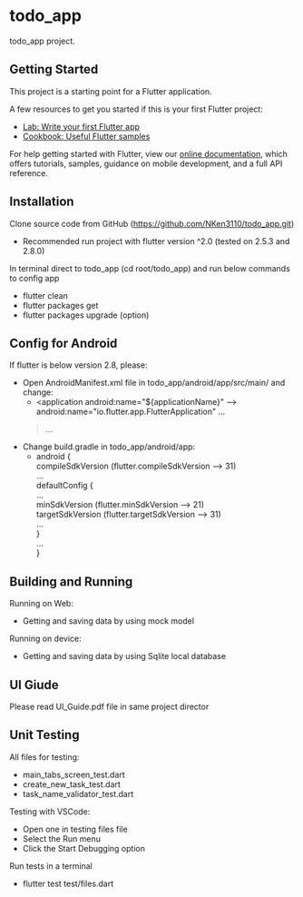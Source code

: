 # todo_app

todo_app project.

## Getting Started

This project is a starting point for a Flutter application.

A few resources to get you started if this is your first Flutter project:

- [Lab: Write your first Flutter app](https://flutter.dev/docs/get-started/codelab)
- [Cookbook: Useful Flutter samples](https://flutter.dev/docs/cookbook)

For help getting started with Flutter, view our
[online documentation](https://flutter.dev/docs), which offers tutorials,
samples, guidance on mobile development, and a full API reference.

## Installation

Clone source code from GitHub (https://github.com/NKen3110/todo_app.git)

- Recommended run project with flutter version ^2.0 (tested on 2.5.3 and 2.8.0)

In terminal direct to todo_app (cd root/todo_app) and run below commands to config app

- flutter clean
- flutter packages get
- flutter packages upgrade (option)

## Config for Android

If flutter is below version 2.8, please:

- Open AndroidManifest.xml file in todo_app/android/app/src/main/ and change:
  * <application
    android:name="${applicationName}" --> android:name="io.flutter.app.FlutterApplication"
    ...
  > ...</application>
- Change build.gradle in todo_app/android/app:
  * android {<br />
        compileSdkVersion (flutter.compileSdkVersion --> 31)<br />
        ...<br />
        defaultConfig {<br />
            ...<br />
            minSdkVersion (flutter.minSdkVersion --> 21)<br />
            targetSdkVersion (flutter.targetSdkVersion --> 31)<br />
            ...<br />
        }<br />
        ...<br />
    }

## Building and Running

Running on Web:

- Getting and saving data by using mock model

Running on device:

- Getting and saving data by using Sqlite local database

## UI Giude

Please read UI_Guide.pdf file in same project director

## Unit Testing

All files for testing:

- main_tabs_screen_test.dart
- create_new_task_test.dart
- task_name_validator_test.dart

Testing with VSCode:

- Open one in testing files file
- Select the Run menu
- Click the Start Debugging option

Run tests in a terminal

- flutter test test/files.dart
